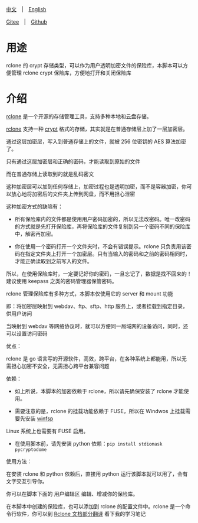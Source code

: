 [中文](./README.md)　|　[English](./README_en.md) 

[Gitee](https://gitee.com/haujet/RcloneVault)　|　[Github](https://github.com/HaujetZhao/RcloneVault) 

# 用途

rclone 的 crypt 存储类型，可以作为用户透明加密文件的保险库，本脚本可以方便管理 rclone crypt 保险库，方便地打开和关闭保险库

# 介绍

[rclone](https://rclone.org/) 是一个开源的存储管理工具，支持多种本地和云盘存储。

[rclone](https://rclone.org/) 支持一种 [crypt](https://rclone.org/crypt/) 格式的存储，其实就是在普通存储层上加了一层加密层。

通过这层加密层，写入到普通存储上的文件，就被 256 位密钥的 AES 算法加密了。

只有通过这层加密层和正确的密码，才能读取到原始的文件

而在普通存储上读取到的就是乱码密文

这种加密层可以加到任何存储上，加密过程也是透明加密，而不是容器加密，你可以放心地将加密后的文件夹上传到网盘，而不用担心泄密



这种加密方式的缺陷有：

  * 所有保险库内的文件都是使用用户密码加密的，所以无法改密码。唯一改密码的方式就是先打开保险库，再将保险库的文件复制到另一个密码不同的保险库中，解密再加密。

  * 你在使用一个密码打开一个文件夹时，不会有错误提示。rclone 只负责用该密码在指定文件夹上打开一个加密层。只有当输入的密码和之前的密码相同时，才能正确读取到之前写入的文件。

  

所以，在使用保险库时，一定要记好你的密码，一旦忘记了，数据是找不回来的！建议使用 keepass 之类的密码管理器保管密码。



rclone 管理保险库有多种方式，本脚本仅使用它的 server 和 mount 功能

即：将加密层映射到 webdav、ftp、sftp、http 服务上，或者挂载到指定目录，供用户访问

当映射到 webdav 等网络协议时，就可以方便同一局域网的设备访问，同时，还可以设置访问密码



优点：

rclone 是 go 语言写的开源软件，高效，跨平台，在各种系统上都能用，所以无需担心加密不安全，无需担心跨平台兼容问题



依赖：

  * 如上所说，本脚本的加密依赖于 rclone，所以请先确保安装了 rclone 才能使用。

  * 需要注意的是，rclone 的挂载功能依赖于 FUSE，所以在 Windwos 上挂载需要先安装 [winfsp](https://github.com/billziss-gh/winfsp/releases) 

   Linux 系统上也需要有 FUSE 启用。

  * 在使用脚本前，请先安装 python 依赖：`pip install stdiomask pycryptodome`



使用方法：

在安装 rclone 和 python 依赖后，直接用 python 运行该脚本就可以用了，会有文字交互引导你。

你可以在脚本下面的  用户编辑区 编辑、增减你的保险库。

在本脚本中创建的保险库，也可以添加到 rclone 的配置文件中。rclone 是一个命令行软件，你可以到 [Rclone 文档部分翻译](https://ld246.com/article/1600853705300) 看下我的学习笔记

